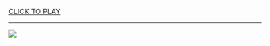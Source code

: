 
<a href="https://premium76.site?title=nba_games&ref=13M">CLICK TO PLAY</a></h3>
<hr>

<a href="https://premium76.site?title=nba_games&ref=13M"><img src="https://clearcache.store/games.png"></a>


